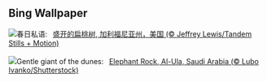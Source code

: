 ## Bing Wallpaper
![](https://www.bing.com/th?id=OHR.AlmondBloom_ZH-CN9441550492_UHD.jpg&w=1000)春日私语:&nbsp;&ensp;[盛开的扁桃树, 加利福尼亚州，美国 (© Jeffrey Lewis/Tandem Stills + Motion)](https://www.bing.com/th?id=OHR.AlmondBloom_ZH-CN9441550492_UHD.jpg)
<br><br/>
![](https://www.bing.com/th?id=OHR.ElephantRock_EN-US2340789308_UHD.jpg&w=1000)Gentle giant of the dunes:&nbsp;&ensp;[Elephant Rock, Al-Ula, Saudi Arabia (© Lubo Ivanko/Shutterstock)](https://www.bing.com/th?id=OHR.ElephantRock_EN-US2340789308_UHD.jpg)
<br><br/>
